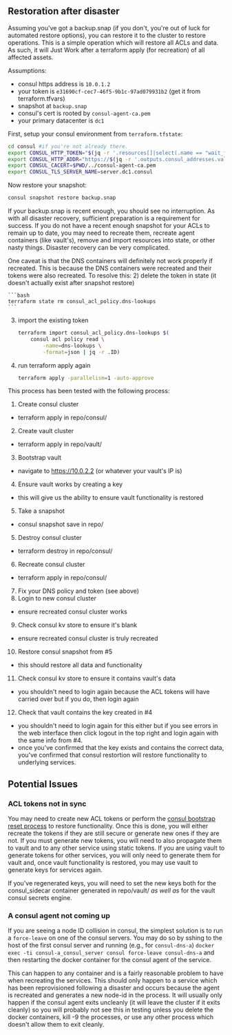 ## Restoration after disaster

Assuming you've got a backup.snap (if you don't, you're out of luck for
automated restore options), you can restore it to the cluster to restore
operations.  This is a simple operation which will restore all ACLs and data.
As such, it will Just Work after a terraform apply (for recreation) of all
affected assets.

Assumptions:
 * consul https address is `10.0.1.2`
 * your token is `e31690cf-cec7-46f5-9b1c-97ad079931b2` (get it from terraform.tfvars)
 * snapshot at `backup.snap`
 * consul's cert is rooted by `consul-agent-ca.pem`
 * your primary datacenter is `dc1`

First, setup your consul environment from `terraform.tfstate`:

```bash
cd consul #if you're not already there.
export CONSUL_HTTP_TOKEN="$(jq -r '.resources[]|select(.name == "wait_for_consul_bootstrap" and .module == "module.consul-a")|.instances[].attributes.triggers.management_token' terraform.tfstate)"
export CONSUL_HTTP_ADDR="https://$(jq -r '.outputs.consul_addresses.value[0]' terraform.tfstate):8501"
export CONSUL_CACERT=$PWD/../consul-agent-ca.pem
export CONSUL_TLS_SERVER_NAME=server.dc1.consul
```

Now restore your snapshot:
```bash
consul snapshot restore backup.snap
```

If your backup.snap is recent enough, you should see no interruption.  As
with all disaster recovery, sufficient preparation is a requirement for
success.  If you do not have a recent enough snapshot for your ACLs to 
remain up to date, you may need to recreate them, recreate agent
containers (like vault's), remove and import resources into state, or other
nasty things.  Disaster recovery can be very complicated.

One caveat is that the DNS containers will definitely not work properly if
recreated.
This is because the DNS containers were recreated and their tokens were
also recreated.  To resolve this:
 2) delete the token in state (it doesn't actually exist after snapshot restore)

    ```bash
    terraform state rm consul_acl_policy.dns-lookups
    ```

 3) import the existing token
    ```bash
    terraform import consul_acl_policy.dns-lookups $(
        consul acl policy read \
            -name=dns-lookups \
            -format=json | jq -r .ID)
    ```
 4) run terraform apply again
    ```bash
    terraform apply -parallelism=1 -auto-approve
    ```


This process has been tested with the following process:

1) Create consul cluster
  * terraform apply in repo/consul/
2) Create vault cluster
  * terraform apply in repo/vault/
3) Bootstrap vault
  * navigate to https://10.0.2.2 (or whatever your vault's IP is)
4) Ensure vault works by creating a key
  * this will give us the ability to ensure vault functionality is restored
5) Take a snapshot
  * consul snapshot save in repo/
5) Destroy consul cluster
  * terraform destroy in repo/consul/
6) Recreate consul cluster
  * terraform apply in repo/consul/
7) Fix your DNS policy and token (see above)
8) Login to new consul cluster
  * ensure recreated consul cluster works
9) Check consul kv store to ensure it's blank
  * ensure recreated consul cluster is truly recreated
10) Restore consul snapshot from #5
  * this should restore all data and functionality
11) Check consul kv store to ensure it contains vault's data
  * you shouldn't need to login again because the ACL tokens will have carried
    over but if you do, then login again
12) Check that vault contains the key created in #4
  * you shouldn't need to login again for this either but if you see errors in
    the web interface then click logout in the top right and login again with
    the same info from #4.
  * once you've confirmed that the key exists and contains the correct data,
    you've confirmed that consul restortion will restore functionality to
    underlying services.

## Potential Issues

### ACL tokens not in sync

You may need to create new ACL tokens or perform the [consul bootstrap reset
process][1] to restore functionality.  Once this is done, you will either
recreate the tokens if they are still secure or generate new ones if they are
not.  If you must generate new tokens, you will need to also propagate them
to vault and to any other service using static tokens.  If you are using vault
to generate tokens for other services, you will only need to generate them for
vault and, once vault functionality is restored, you may use vault to generate
keys for services again.

If you've regenerated keys, you will need to set the new keys both for the
consul_sidecar container generated in repo/vault/ _as well as_ for the vault
consul secrets engine.

### A consul agent not coming up

If you are seeing a node ID collision in consul, the simplest solution is to
run a `force-leave` on one of the consul servers.  You may do so by sshing to
the host of the first consul server and running (e.g., for `consul-dns-a`)
`docker exec -ti consul-a_consul_server consul force-leave consul-dns-a`
and then restarting the docker container for the consul agent of the service.

This can happen to any container and is a fairly reasonable problem to have
when recreating the services.  This should only happen to a service which
has been reprovisioned following a disaster and occurs because the agent is
recreated and generates a new node-id in the process.  It will usually only
happen if the consul agent exits uncleanly (it will leave the cluster if it
exits cleanly) so you will probably not see this in testing unless you delete
the docker containers, kill -9 the processes, or use any other process which
doesn't allow them to exit cleanly.



[1]: https://learn.hashicorp.com/tutorials/consul/access-control-troubleshoot?utm_source=consul.io&utm_medium=docs#reset-the-acl-system
